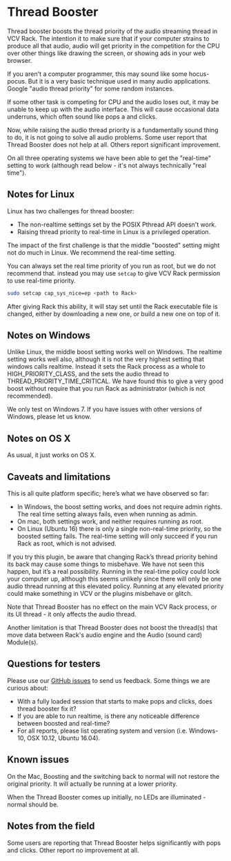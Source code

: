 # Thread Booster

Thread booster boosts the thread priority of the audio streaming thread in VCV Rack. The intention it to make sure that if your computer strains to produce all that audio, audio will get priority in the competition for the CPU over other things like drawing the screen, or showing ads in your web browser.

If you aren't a computer programmer, this may sound like some hocus-pocus. But it is a very basic technique used in many audio applications. Google "audio thread priority" for some random instances.

If some other task is competing for CPU and the audio loses out, it may be unable to keep up with the audio interface. This will cause occasional data underruns, which often sound like pops a and clicks.

Now, while raising the audio thread priority is a fundamentally sound thing to do, it is not going to solve all audio problems. Some user report that Thread Booster does not help at all. Others report significant improvement.

On all three operating systems we have been able to get the "real-time" setting to work (although read below - it's not always technically "real time").

## Notes for Linux

Linux has two challenges for thread booster:
* The non-realtime settings set by the POSIX Pthread API doesn't work.
* Raising thread priority to real-time in Linux is a privileged operation.

The impact of the first challenge is that the middle "boosted" setting might not do much in Linux. We recommend the real-time setting.

You can always set the real time priority of you run as root, but we do not recommend that. instead you may use `setcap` to give VCV Rack permission to use real-time priority.

```bash
sudo setcap cap_sys_nice=ep <path to Rack>
```

After giving Rack this ability, it will stay set until the Rack executable file is changed, either by downloading a new one, or build a new one on top of it.

## Notes on Windows

Unlike Linux, the middle boost setting works well on Windows. The realtime setting works well also, although it is not the very highest setting that windows calls realtime. Instead it sets the Rack process as a whole to HIGH_PRIORITY_CLASS, and the sets the audio thread to THREAD_PRIORITY_TIME_CRITICAL. We have found this to give a very good boost without require that you run Rack as administrator (which is not recommended).

We only test on Windows 7. If you have issues with other versions of Windows, please let us know.

## Notes on OS X

As usual, it just works on OS X.

## Caveats and limitations

This is all quite platform specific; here’s what we have observed so far:

* In Windows, the boost setting works, and does not require admin rights. The real time setting always fails, even when running as admin.
* On mac, both settings work, and neither requires running as root.
* On Linux (Ubuntu 16) there is only a single non-real-time priority, so the boosted setting fails. The real-time setting will only succeed if you run Rack as root, which is not advised.

If you try this plugin, be aware that changing Rack’s thread priority behind its back may cause some things to misbehave. We have not seen this happen, but it’s a real possibility. Running in the real-time policy could lock your computer up, although this seems unlikely since there will only be one audio thread running at this elevated policy. Running at any elevated priority could make something in VCV or the plugins misbehave or glitch.

Note that Thread Booster has no effect on the main VCV Rack process, or its UI thread - it only affects the audio thread.

Another limitation is that Thread Booster does not boost the thread(s) that move data between Rack's audio engine and the Audio (sound card) Module(s).

## Questions for testers

Please use our [GitHub issues](https://github.com/squinkylabs/SquinkyVCV/issues) to send us feedback. Some things we are curious about:

* With a fully loaded session that starts to make pops and clicks, does thread booster fix it?
* If you are able to run realtime, is there any noticeable difference between boosted and real-time?
* For all reports, please list operating system and version (i.e. Windows-10, OSX 10.12, Ubuntu 16.04).

## Known issues

On the Mac, Boosting and the switching back to normal will not restore the original priority. It will actually be running at a lower priority.

When the Thread Booster comes up initially, no LEDs are illuminated - normal should be.

## Notes from the field

Some users are reporting that Thread Booster helps significantly with pops and clicks. Other report no improvement at all.

